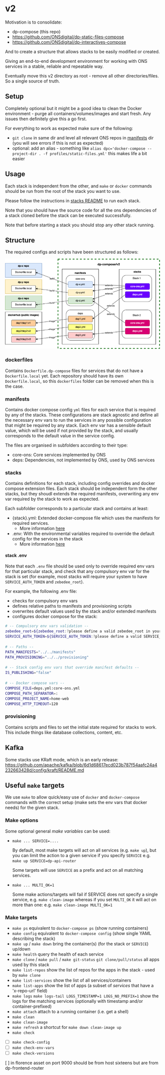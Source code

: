 # v2

Motivation is to consolidate: 
- dp-compose (this repo)
- https://github.com/ONSdigital/dp-static-files-compose
- https://github.com/ONSdigital/dp-interactives-compose

And to create a structure that allows stacks to be easily modified or created.

Giving an end-to-end development environment for working with ONS services in a stable, reliable and repeatable way.

Eventually move this v2 directory as root - remove all other directories/files. So a single source of truth.

## Setup

Completely optional but it might be a good idea to clean the Docker environment - purge all containers/volumes/images and start fresh. Any issues then definitely give this a go first.

For everything to work as expected make sure of the following:

- `git clone` in same dir and level all relevant ONS repos in [manifests](manifests) dir (you will see errors if this is not as expected)
- optional: add an alias - something like `alias dpc='docker-compose --project-dir . -f profiles/static-files.yml'` this makes life a bit easier

## Usage

Each stack is independent from the other, and `make` or `docker` commands should be run from the root of the stack you want to use.

Please follow the instructions in [stacks README](./stacks/README.md) to run each stack.

Note that you should have the source code for all the ons dependencies of a stack cloned before the stack can be executed successfully.

Note that before starting a stack you should stop any other stack running.

## Structure

The required configs and scripts have been structured as follows:

![structure](structure.png)

### dockerfiles

Contains `Dockerfile.dp-compose` files for services that do not have a `Dockerfile.local` yet. Each repository should have its own `Dockerfile.local`, so this `dockerfiles` folder can be removed when this is the case.

### manifests

Contains docker compose config `yml` files for each service that is required by any of the stacks. These configurations are stack agnostic and define all the necessary env vars to run the services in any possible configuration that might be required by any stack. Each env var has a sensible default value, which will be used if not provided by the stack, and usually corresponds to the default value in the service config.

The files are organised in subfolders according to their type:

- core-ons: Core services implemented by ONS
- deps: Dependencies, not implemented by ONS, used by ONS services

### stacks

Contains definitions for each stack, including config overrides and docker compose extension files. Each stack should be independent form the other stacks, but they shoudl extends the required manifests, overwriting any env var required by the stack to work as expected.

Each subfolder corresponds to a particular stack and contains at least:

- {stack}.yml: Extended docker-compose file which uses the manifests for required services.
  - More information [here](https://docs.docker.com/compose/extends/)
- .env: With the environmental variables required to override the default config for the services in the stack
  - More information [here](https://docs.docker.com/compose/environment-variables/#using-the---env-file--option)

#### stack .env

Note that each `.env` file should be used only to override required env vars for that particular stack, and check that any compulsory env var for the stack is set (for example, most stacks will require your system to have `SERVICE_AUTH_TOKEN` and `zebedee_root`).

For example, the following .env file:
- checks for compulsory env vars
- defines relative paths to manifests and provisioning scripts
- overwrites default values used by the stack and/or extended manifests
- configures docker compose for the stack:

```sh
# -- Compulsory env vars validation --
zebedee_root=${zebedee_root:?please define a valid zebedee_root in your local system}
SERVICE_AUTH_TOKEN=${SERVICE_AUTH_TOKEN:?please define a valid SERVICE_AUTH_TOKEN in your local system}

# -- Paths --
PATH_MANIFESTS="../../manifests"
PATH_PROVISIONING="../../provisioning"

# -- Stack config env vars that override manifest defaults --
IS_PUBLISHING="false"

# -- Docker compose vars -- 
COMPOSE_FILE=deps.yml:core-ons.yml
COMPOSE_PATH_SEPARATOR=:
COMPOSE_PROJECT_NAME=home-web
COMPOSE_HTTP_TIMEOUT=120

```

### provisioning

Contains scripts and files to set the initial state required for stacks to work. This include things like database collections, content, etc.

## Kafka

Some stacks use KRaft mode, which is an early release: https://github.com/apache/kafka/blob/6d1d68617ecd023b787f54aafc24a4232663428d/config/kraft/README.md


## Useful `make` targets

We use `make` to allow quick/easy use of `docker` and `docker-compose` commands
with the correct setup (make sets the env vars that docker needs) for the given stack.

### Make options

Some optional general *make variables* can be used:

- `make ... SERVICE=....`

   By default, most make targets will act on all services (e.g. `make up`), but you can limit the action
   to a given service if you specify `SERVICE` e.g. `make up SERVICE=dp-api-router`

   Some targets will use `SERVICE` as a prefix and act on all matching services.

- `make ... MULTI_OK=1`

   Some make actions/targets will fail if SERVICE does not specify a single service, e.g. `make clean-image`
   whereas if you set `MULTI_OK` it will act on more than one: e.g. `make clean-image MULTI_OK=1`

### Make targets

- `make ps`
    equivalent to `docker-compose ps` (show running containers)
- `make config`
   equivalent to `docker-compose config` (show single YAML describing the stack)
- `make up` / `make down`
   bring the container(s) (for the stack or `SERVICE`) up/down
- `make health`
   query the health of each service
- `make clone` / `make pull` / `make git-status`
   `git clone/pull/status` all apps used by this stack
- `make list-repos`
   show the list of repos for the apps in the stack - used by `make clone`
- `make list-services`
   show the list of all services/containers
- `make list-apps`
   show the list of apps (a subset of *services* that have a 'x-repo-url' field)
- `make logs` `make logs-tail LOGS_TIMESTAMP=1 LOGS_NO_PREFIX=1`
   show the logs for the matching services (optionally with timestamp and/or container-prefixed)
- `make attach`
   attach to a running container (i.e. get a shell)
- `make clean`
- `make clean-image`
- `make refresh`
   a shortcut for `make down clean-image up`
- `make check`
- [ ] `make check-config`
- [ ] `make check-env-vars`
- [ ] `make check-versions`

[ ] in florence asset on port 9000 should be from host sixteens but are from dp-frontend-router

